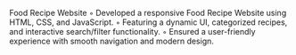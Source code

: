 Food Recipe Website
◦ Developed a responsive Food Recipe Website using HTML, CSS, and JavaScript.
◦ Featuring a dynamic UI, categorized recipes, and interactive search/filter functionality.
◦ Ensured a user-friendly experience with smooth navigation and modern design.
 
 
